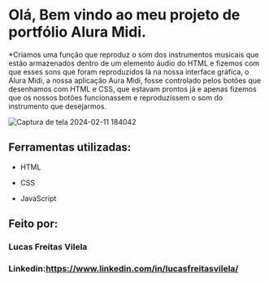 # Olá, Bem vindo ao meu projeto de portfólio Alura Midi.
*Criamos uma função que reproduz o som dos instrumentos musicais que estão armazenados dentro de um elemento áudio do HTML e fizemos com que esses sons que foram reproduzidos lá na nossa interface gráfica, o Alura Midi, a nossa aplicação Aura Midi, fosse controlado pelos botões que desenhamos com HTML e CSS, que estavam prontos já e apenas fizemos que os nossos botões funcionassem e reproduzissem o som do instrumento que desejarmos.

![Captura de tela 2024-02-11 184042](https://github.com/lucasvilela91/AluraMidi/assets/152106763/4811dd63-a1e4-4ae1-a851-954441b805ed)

## Ferramentas utilizadas:

* HTML

* CSS

* JavaScript

## Feito por:

### Lucas Freitas Vilela

### Linkedin:https://www.linkedin.com/in/lucasfreitasvilela/
